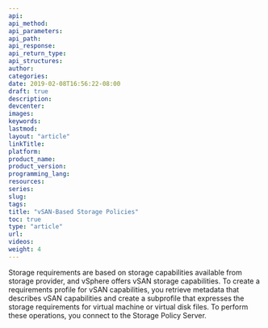 ```yaml
---
api:
api_method:
api_parameters:
api_path:
api_response:
api_return_type:
api_structures:
author:
categories:
date: 2019-02-08T16:56:22-08:00
draft: true
description:
devcenter:
images:
keywords:
lastmod:
layout: "article"
linkTitle:
platform:
product_name:
product_version:
programming_lang:
resources:
series:
slug:
tags:
title: "vSAN-Based Storage Policies"
toc: true
type: "article"
url:
videos:
weight: 4
---
```

Storage requirements are based on storage capabilities available from storage provider, and vSphere offers vSAN storage capabilities. To create a requirements profile for vSAN capabilities, you retrieve metadata that describes vSAN capabilities and create a subprofile that expresses the storage requirements for virtual machine or virtual disk files. To perform these operations, you connect to the Storage Policy Server.
